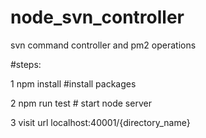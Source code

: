 # node_svn_controller
svn command controller and pm2 operations

#steps:

 1 npm install   #install packages
 
 2 npm run test  # start node server
 
 3 visit url localhost:40001/{directory_name} 
